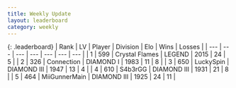 ```yaml
---
title: Weekly Update
layout: leaderboard
category: weekly
---
```


{: .leaderboard}
| Rank | LV | Player | Division | Elo | Wins | Losses |
| --- | --- | --- | --- | --- | --- | --- |
| <span data-change="49">1</span> | 599 | <span title="ID: 163201">Crystal Flames</span> | LEGEND | <span data-change="-38">2015</span> | <span data-change="-139">24</span> | <span data-change="-122">5</span> |
| <span data-change="2">2</span> | 326 | <span title="ID: 539711">Connection</span> | DIAMOND I | <span data-change="-263">1983</span> | <span data-change="-342">11</span> | <span data-change="-135">8</span> |
| <span data-change="10">3</span> | 650 | <span title="ID: 498412">LuckySpin</span> | DIAMOND III | <span data-change="-218">1947</span> | <span data-change="-213">13</span> | <span data-change="-111">4</span> |
| <span data-change="133">4</span> | 610 | <span title="ID: 166888">S4b3rGG</span> | DIAMOND III | <span data-change="-75">1931</span> | <span data-change="-278">21</span> | <span data-change="-246">8</span> |
| <span data-change="101">5</span> | 464 | <span title="ID: 468108">MiiGunnerMain</span> | DIAMOND III | <span data-change="-87">1925</span> | <span data-change="-18">24</span> | <span data-change="-9">11</span> |
